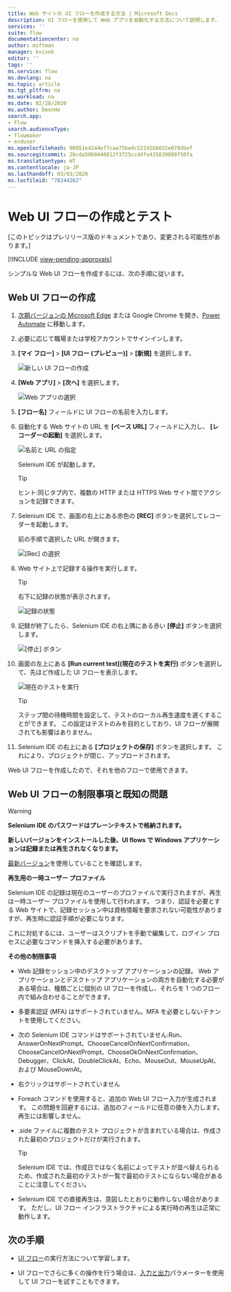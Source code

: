 ```yaml
---
title: Web サイトの UI フローを作成する方法 | Microsoft Docs
description: UI フローを使用して Web アプリを自動化する方法について説明します。
services: ''
suite: flow
documentationcenter: na
author: msftman
manager: kvivek
editor: ''
tags: ''
ms.service: flow
ms.devlang: na
ms.topic: article
ms.tgt_pltfrm: na
ms.workload: na
ms.date: 02/28/2020
ms.author: DeonHe
search.app:
- Flow
search.audienceType:
- flowmaker
- enduser
ms.openlocfilehash: 90951e4244ef7caa75bedc522d1bb032e070dbef
ms.sourcegitcommit: 26cda5060446812f3725ccd4fe435839088f50fa
ms.translationtype: HT
ms.contentlocale: ja-JP
ms.lasthandoff: 03/03/2020
ms.locfileid: "78244262"
---
```

# <a name="create-and-test-your-web-ui-flows"></a>Web UI フローの作成とテスト

[このトピックはプレリリース版のドキュメントであり、変更される可能性があります。]

[!INCLUDE [view-pending-approvals](../includes/cc-rebrand.md)]

シンプルな Web UI フローを作成するには、次の手順に従います。

## <a name="create-a-web-ui-flow"></a>Web UI フローの作成

1. [次期バージョンの Microsoft Edge](https://www.microsoftedgeinsider.com/) または Google Chrome を開き、[Power Automate](https://flow.microsoft.com/) に移動します。

1. 必要に応じて職場または学校アカウントでサインインします。

1. **[マイ フロー]**  >  **[UI フロー (プレビュー)]**  >  **[新規]** を選択します。

   ![新しい UI フローの作成](../media/create-windows-ui-flow/create-new.png "新しい UI フローの作成")

1. **[Web アプリ]**  >  **[次へ]** を選択します。
    
   ![Web アプリの選択](../media/create-web-ui-flow/select-web-app.png "Web アプリの選択")

1. **[フロー名]** フィールドに UI フローの名前を入力します。

1. 自動化する Web サイトの URL を **[ベース URL]** フィールドに入力し、 **[レコーダーの起動]** を選択します。

   ![名前と URL の指定](../media/create-web-ui-flow/give-a-name.png "名前と URL の指定") 

   Selenium IDE が起動します。

   >[!TIP] 
   >ヒント:同じタブ内で、複数の HTTP または HTTPS Web サイト間でアクションを記録できます。  

1. Selenium IDE で、画面の右上にある赤色の **[REC]** ボタンを選択してレコーダーを起動します。

   前の手順で選択した URL が開きます。

   ![[Rec] の選択](../media/create-web-ui-flow/select-rec.png "[Rec] の選択")

1.  Web サイト上で記録する操作を実行します。 
    
    >[!TIP]
    >右下に記録の状態が表示されます。

    ![記録の状態](../media/create-web-ui-flow/recording-status.png "記録の状態")

1.  記録が終了したら、Selenium IDE の右上隅にある赤い **[停止]** ボタンを選択します。

    ![[停止] ボタン](../media/create-web-ui-flow/stop-button.png "[停止] ボタン" )

1. 画面の左上にある **[Run current test]\(現在のテストを実行\)** ボタンを選択して、先ほど作成した UI フローを表示します。

    ![現在のテストを実行](../media/create-web-ui-flow/run-test.png "現在のテストを実行")

   >[!TIP]
   >ステップ間の待機時間を設定して、テストのローカル再生速度を遅くすることができます。 この設定はテストのみを目的としており、UI フローが展開されても影響はありません。  
  
1. Selenium IDE の右上にある **[プロジェクトの保存]** ボタンを選択します。 これにより、プロジェクトが閉じ、アップロードされます。

Web UI フローを作成したので、それを他のフローで使用できます。

## <a name="limitations-and-known-issues-for-web-ui-flows"></a>Web UI フローの制限事項と既知の問題

>[!WARNING]
>**Selenium IDE のパスワードはプレーンテキストで格納されます。**  


**新しいバージョンをインストールした後、UI flows で Windows アプリケーションは記録または再生されなくなります。**

[最新バージョン](https://go.microsoft.com/fwlink/?linkid=2102613&clcid=0x409)を使用していることを確認します。

**再生用の一時ユーザー プロファイル**

Selenium IDE の記録は現在のユーザーのプロファイルで実行されますが、再生は一時ユーザー プロファイルを使用して行われます。 つまり、認証を必要とする Web サイトで、記録セッション中は資格情報を要求されない可能性がありますが、再生時に認証手順が必要になります。 

これに対処するには、ユーザーはスクリプトを手動で編集して、ログイン プロセスに必要なコマンドを挿入する必要があります。

**その他の制限事項**

-   Web 記録セッション中のデスクトップ アプリケーションの記録。 Web アプリケーションとデスクトップ アプリケーションの両方を自動化する必要がある場合は、種類ごとに個別の UI フローを作成し、それらを 1 つのフロー内で組み合わせることができます。

-   多要素認証 (MFA) はサポートされていません。MFA を必要としないテナントを使用してください。

-   次の Selenium IDE コマンドはサポートされていません:Run、AnswerOnNextPrompt、ChooseCancelOnNextConfirmation、ChooseCancelOnNextPrompt、ChooseOkOnNextConfirmation、Debugger、ClickAt、DoubleClickAt、Echo、MouseOut、MouseUpAt、および MouseDownAt。

-   右クリックはサポートされていません 

-   Foreach コマンドを使用すると、追加の Web UI フロー入力が生成されます。 この問題を回避するには、追加のフィールドに任意の値を入力します。 再生には影響しません。

-   .side ファイルに複数のテスト プロジェクトが含まれている場合は、作成された最初のプロジェクトだけが実行されます。 

     >[!TIP]
     >Selenium IDE では、作成日ではなく名前によってテストが並べ替えられるため、作成された最初のテストが一覧で最初のテストにならない場合があることに注意してください。

-   Selenium IDE での直接再生は、意図したとおりに動作しない場合があります。 ただし、UI フロー インフラストラクチャによる実行時の再生は正常に動作します。

## <a name="next-steps"></a>次の手順

- [UI フロー](run-ui-flow.md)の実行方法について学習します。

- UI フローでさらに多くの操作を行う場合は、[入力と出力](inputs-outputs-web.md)パラメーターを使用して UI フローを試すこともできます。

 
